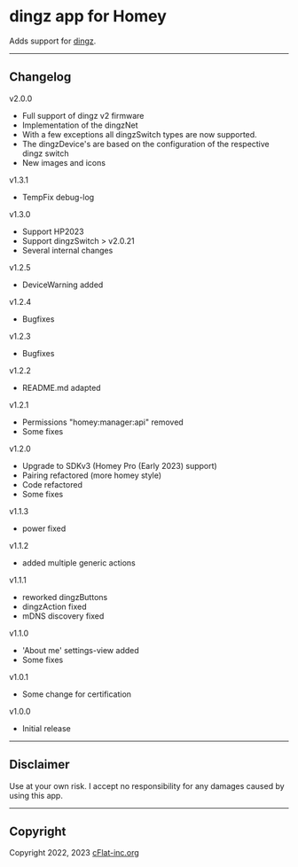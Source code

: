 # dingz app for Homey

Adds support for [dingz](https://www.dingz.ch/).

---

## Changelog

v2.0.0

- Full support of dingz v2 firmware
- Implementation of the dingzNet
- With a few exceptions all dingzSwitch types are now supported.
- The dingzDevice's are based on the configuration of the respective dingz switch
- New images and icons

v1.3.1

- TempFix debug-log

v1.3.0

- Support HP2023
- Support dingzSwitch > v2.0.21
- Several internal changes

v1.2.5

- DeviceWarning added

v1.2.4

- Bugfixes

v1.2.3

- Bugfixes

v1.2.2

- README.md adapted

v1.2.1

- Permissions "homey:manager:api" removed
- Some fixes

v1.2.0

- Upgrade to SDKv3 (Homey Pro (Early 2023) support)
- Pairing refactored (more homey style)
- Code refactored
- Some fixes

v1.1.3

- power fixed

v1.1.2

- added multiple generic actions

v1.1.1

- reworked dingzButtons
- dingzAction fixed
- mDNS discovery fixed

v1.1.0

- 'About me' settings-view added
- Some fixes

v1.0.1

- Some change for certification

v1.0.0

- Initial release

---

## Disclaimer

Use at your own risk. I accept no responsibility for any damages caused by using this app.

---

## Copyright

Copyright 2022, 2023 [cFlat-inc.org](https://cFlat-inc.org)
